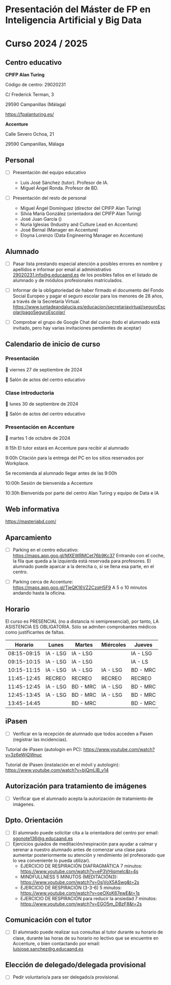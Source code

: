 # Presentación del Máster de FP en Inteligencia Artificial y Big Data
# Curso 2024 / 2025

## Centro educativo

**CPIFP Alan Turing**

Código de centro: 29020231

C/ Frederick Terman, 3

29590 Campanillas (Málaga)

<https://fpalanturing.es/>

**Accenture**

Calle Severo Ochoa, 21

29590 Campanillas, Málaga

## Personal

- [ ] Presentación del equipo educativo
  - Luis José Sánchez (tutor). Profesor de IA.
  - Miguel Ángel Ronda. Profesor de BD.
  
- [ ] Presentación del resto de personal
  - Miguel Ángel Domínguez (director del CPIFP Alan Turing)
  - Silvia María González (orientadora del CPIFP Alan Turing)
  - José Juan García ()
  - Nuria Iglesias (Industry and Culture Lead en Accenture)
  - José Bernal (Manager en Accenture)
  - Eloyna Lorenzo (Data Engineering Manager en Accenture)

## Alumnado

- [ ] Pasar lista prestando especial atención a posibles errores en nombre y apellidos e informar por email al administrativo <29020231.info@g.educaand.es> de los posibles fallos en el listado de alumnado y de módulos profesionales matriculados.

- [ ] Informar de la obligatoriedad de haber firmado el documento del Fondo Social Europeo y pagar el seguro escolar para los menores de 28 años, a través de la Secretaría Virtual.
<https://www.juntadeandalucia.es/educacion/secretariavirtual/seguroEscolar/pagoSeguroEscolar/>

- [ ] Comprobar el grupo de Google Chat del curso (todo el alumnado está invitado, pero hay varias invitaciones pendientes de aceptar)

## Calendario de inicio de curso

### Presentación

📅 viernes 27 de septiembre de 2024

📍 Salón de actos del centro educativo

### Clase introductoria

📅 lunes 30 de septiembre de 2024

📍 Salón de actos del centro educativo

### Presentación en Accenture

📅 martes 1 de octubre de 2024

8:15h El tutor estará en Accenture para recibir al alumnado

9:00h Citación para la entrega del PC en los sitios reservados por Workplace.

Se recomienda al alumnado llegar antes de las 9:00h 

10:00h Sesión de bienvenida a Accenture

10:30h Bienvenida por parte del centro Alan Turing y equipo de Data e IA

## Web informativa

<https://masteriabd.com/>

## Aparcamiento

- [ ] Parking en el centro educativo:
<https://maps.app.goo.gl/MXEWRMCet76b9Kc37>
Entrando con el coche, la fila que queda a la izquierda está reservada para profesores. El alumnado puede aparcar a la derecha o, si se llena esa parte, en el centro.

- [ ] Parking cerca de Accenture:
<https://maps.app.goo.gl/TjeQK16VZ2CzqH5F9>
A 5 o 10 minutos andando hasta la oficina.

## Horario

El curso es PRESENCIAL (no a distancia ni semipresencial), por tanto, LA ASISTENCIA ES OBLIGATORIA. Sólo se admiten comprobantes médicos como justificantes de faltas.

| Horario     | Lunes     | Martes    | Miércoles | Jueves     |  
|-------------|-----------|-----------|-----------|------------|  
| 08:15-09:15 | IA - LSG  | IA - LSG  |           | IA - LSG   |  
| 09:15-10:15 | IA - LSG  | IA - LSG  |           | IA - LS    |  
| 10:15-11:15 | IA - LSG  | IA - LSG  | IA - LSG  | BD - MRC   |
| 11:45-12:45 |  RECREO   |  RECREO   |  RECREO   |  RECREO    |
| 11:45-12:45 | IA - LSG  | BD - MRC  | IA - LSG  | BD - MRC   |  
| 12:45-13:45 | IA - LSG  | BD - MRC  | IA - LSG  | BD - MRC   |  
| 13:45-14:45 |           | BD - MRC  |           | BD - MRC   |

## iPasen

- [ ] Verificar en la recepción de alumnado que todos acceden a Pasen (registrar las incidencias).

Tutorial de iPasen (autologin en PC):
<https://www.youtube.com/watch?v=3z6eWjQWnuc>

Tutorial de iPasen (instalación en el móvil y autologin):
<https://www.youtube.com/watch?v=bjQmLlB_v14>

## Autorización para tratamiento de imágenes

- [ ] Verificar que el alumnado acepta la autorización de tratamiento de imágenes.

## Dpto. Orientación

- [ ] El alumnado puede solicitar cita a la orientadora del centro por email: <sgonote136@g.educaand.es>
- [ ] Ejercicios guiados de meditación/respiración para ayudar a calmar y serenar a nuestro alumnado antes de comenzar una clase para aumentar posteriormente su atención y rendimiento (el profesorado que lo vea conveniente lo pueda utilizar).
  * EJERCICIO DE RESPIRACIÓN DIAFRAGMÁTICA 7 minutos: <https://www.youtube.com/watch?v=eP3VHiqmelc&t=4s>
  * MINDFULLNESS 5 MINUTOS (MEDITACIÓN3): <https://www.youtube.com/watch?v=0sjVoX5ASwg&t=2s>
  * EJERCICIO DE RESPIRACIÓN (3-3-6) 5 minutos: <https://www.youtube.com/watch?v=oeOXoK67ewE&t=1s>
  * EJERCICIO DE RESPIRACIÓN para reducir la ansiedad 7 minutos: <https://www.youtube.com/watch?v=EGO5m_DBzF8&t=2s>

## Comunicación con el tutor

- [ ] El alumnado puede realizar sus consultas al tutor durante su horario de clase, durante las horas de su horario no lectivo que se encuentre en Accenture, o bien contactando por email: <luisjose.sanchez@g.educaand.es>

## Elección de delegado/delegada provisional

- [ ] Pedir voluntario/a para ser delegado/a provisional.
